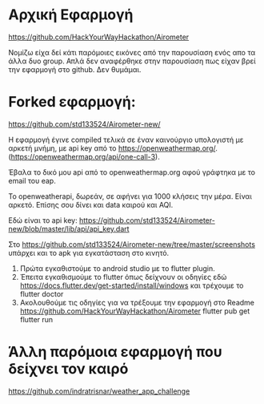 # Αρχική Εφαρμογή
https://github.com/HackYourWayHackathon/Airometer

Νομίζω είχα δεί κάτι παρόμοιες εικόνες από την παρουσίαση ενός απο τα άλλα δυο group. Απλά δεν αναφέρθηκε στην παρουσίαση πως είχαν βρεί την εφαρμογή στο github. Δεν θυμάμαι.

# Forked εφαρμογή:
https://github.com/std133524/Airometer-new/

Η εφαρμογή έγινε compiled τελικά σε έναν καινούργιο υπολογιστή με αρκετή μνήμη, με api key από το https://openweathermap.org/. (https://openweathermap.org/api/one-call-3). 

Έβαλα το δικό μου api από το openweathermap.org αφού γράφτηκα με το email του eap.

Το openweatherapi, δωρεάν, σε αφήνει για 1000 κλήσεις την μέρα. Είναι αρκετό. Επίσης σου δίνει και data καιρού και AQI.

Εδώ είναι το api key: https://github.com/std133524/Airometer-new/blob/master/lib/api/api_key.dart

Στο https://github.com/std133524/Airometer-new/tree/master/screenshots υπάρχει και το apk για εγκατάσταση στο κινητό.

1. Πρώτα εγκαθιστούμε το android studio με το flutter plugin. 
2. Έπειτα εγκαθισμούμε το flutter όπως δείχνουν οι οδηγίες εδώ https://docs.flutter.dev/get-started/install/windows και τρέχουμε το flutter doctor
3. Ακολουθούμε τις οδηγίες για να τρέξουμε την εφαρμογή στο Readme https://github.com/HackYourWayHackathon/Airometer
   flutter pub get
   flutter run



# Άλλη παρόμοια εφαρμογή που δείχνει τον καιρό
https://github.com/indratrisnar/weather_app_challenge


